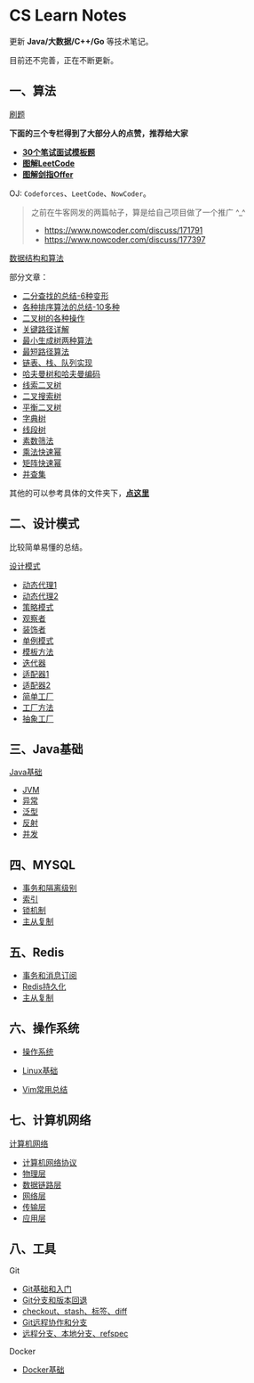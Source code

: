 # CS Learn Notes

更新  **Java/大数据/C++/Go** 等技术笔记。

目前还不完善，正在不断更新。

## 一、算法

[刷题](Algorithm/)

**下面的三个专栏得到了大部分人的点赞，推荐给大家**

* [**30个笔试面试模板题**](Algorithm/InterviewAlgorithm.md)
* [**图解LeetCode**](Algorithm/LeetCode/LeetCodeSolutionIndex.md)
* [**图解剑指Offer**](Algorithm/Other/剑指Offer/)

OJ:  `Codeforces`、`LeetCode`、`NowCoder`。

> 之前在牛客网发的两篇帖子，算是给自己项目做了一个推广 ^_^
>
> * https://www.nowcoder.com/discuss/171791
> * https://www.nowcoder.com/discuss/177397

[数据结构和算法](Algorithm/DataStructure/)

部分文章：

* [二分查找的总结-6种变形](Algorithm/DataStructure/Algorithm/BinarySearch/二分查找的总结(6种变形).md)
* [各种排序算法的总结-10多种](Algorithm/DataStructure/Algorithm/Sort/各种排序算法总结(全面).md)
* [二叉树的各种操作](Algorithm/DataStructure/Tree/二叉树的各种操作(递归和非递归遍历,树深度,结点个数等等).md)
* [关键路径详解](Algorithm/DataStructure/Graph/关键路径/Hdu%20-%204109.%20Instrction%20Arrangement以及关键路径详解.md)
* [最小生成树两种算法](Algorithm/DataStructure/Graph/最小生成树/Hdu%20-%201863.%20畅通工程(最小生成树模板题)(Kruskal算法和Prim算法实现).md)
* [最短路径算法](Algorithm/DataStructure/Graph/最短路/Hdu%20-%201874.%20畅通工程续(最短路dijkstra模板).md)
* [链表、栈、队列实现](Algorithm/DataStructure/DataStructure/List/链表、栈，队列的总结与实现.md)
* [哈夫曼树和哈夫曼编码](Algorithm/DataStructure/Tree/哈夫曼树和哈夫曼编码总结.md)
* [线索二叉树](Algorithm/DataStructure/Tree/线索二叉树学习总结.md)
* [二叉搜索树](Algorithm/DataStructure/Tree/二叉排序树相关总结.md)
* [平衡二叉树](Algorithm/DataStructure/Tree/平衡二叉树总结.md)
* [字典树](Algorithm/DataStructure/DataStructure/Trie/LeetCode%20-%20208.%20Implement%20Trie%20(Prefix%20Tree)以及实现字典树(前缀树).md)
* [线段树](Algorithm/DataStructure/DataStructure/SegmentTree/线段树总结以及LeetCode%20-%20307.%20Range%20Sum%20Query%20-%20Mutable.md)
* [素数筛法](Algorithm/DataStructure/Math/Hdu%20-%201431素数回文以及素数相关总结.md)
* [乘法快速幂](Algorithm/DataStructure/Math/乘法快速幂相关总结%20&%20LeetCode%20-%2050.%20Pow.md)
* [矩阵快速幂](Algorithm/DataStructure/Math/矩阵相关操作和矩阵快速幂.md)
* [并查集](Algorithm/DataStructure/DataStructure/UnionFind/POJ%20-%201611.%20The%20Suspects以及并查集总结.md)

其他的可以参考具体的文件夹下，[**点这里**](Algorithm/DataStructure/)

## 二、设计模式

比较简单易懂的总结。

[设计模式](Other/DesignPatterns/)

* [动态代理1](Other/DesignPatterns/11代理模式(一).md)
* [动态代理2](Other/DesignPatterns/12代理模式(二).md)
* [策略模式](Other/DesignPatterns/01策略模式.md)
* [观察者](Other/DesignPatterns/02观察者模式.md)
* [装饰者](Other/DesignPatterns/03装饰者模式.md)
* [单例模式](Other/DesignPatterns/14单例模式.md)
* [模板方法](Other/DesignPatterns/09模板方法设计模式.md)
* [迭代器](Other/DesignPatterns/10迭代器模式.md)
* [适配器1](Other/DesignPatterns/07适配器模式(一).md)
* [适配器2](Other/DesignPatterns/08适配器模式(二).md)
* [简单工厂](Other/DesignPatterns/04简单工厂模式.md)
* [工厂方法](Other/DesignPatterns/05工厂方法模式.md)
* [抽象工厂](Other/DesignPatterns/06抽象工厂模式.md)

## 三、Java基础

[Java基础](Java/)

* [JVM](Java/JVM)
* [异常](Java/异常/Java异常总结.md)
* [泛型](Java/泛型/泛型-1-基础总结.md)
* [反射](Java/反射/反射-1-基础.md)
* [并发](Java/Concurrence)


## 四、MYSQL

* [事务和隔离级别](DB/MySQL/advance/MYSQL事务和隔离级别.md)
* [索引](DB/MySQL/advance/MYSQL索引.md)
* [锁机制](DB/MySQL/advance/MYSQL锁机制.md)
* [主从复制](DB/MySQL/advance/MYSQL主从复制.md)

## 五、Redis

* [事务和消息订阅](https://github.com/ZXZxin/ZXBlog/blob/master/%E6%95%B0%E6%8D%AE%E5%BA%93/Redis/Redis%E4%BA%8B%E5%8A%A1%E5%92%8C%E6%B6%88%E6%81%AF%E8%AE%A2%E9%98%85.md)
* [Redis持久化](https://github.com/ZXZxin/ZXBlog/blob/master/%E6%95%B0%E6%8D%AE%E5%BA%93/Redis/Redis%E6%8C%81%E4%B9%85%E5%8C%96.md)
* [主从复制](https://github.com/ZXZxin/ZXBlog/blob/master/%E6%95%B0%E6%8D%AE%E5%BA%93/Redis/Redis%E4%B8%BB%E4%BB%8E%E5%A4%8D%E5%88%B6.md)

## 六、操作系统

* [操作系统](Basics/OS/OsBasic)

* [Linux基础](Basics/OS/Linux/LinuxNotes.md)
* [Vim常用总结](Basics/OS/Linux/Vim.md)

## 七、计算机网络

[计算机网络](Basics/NetWork/)

* [计算机网络协议](Basics/NetWork/1_NetworkProtocol.md)
* [物理层](Basics/NetWork/2_PhysicalLayer.md)
* [数据链路层](Basics/NetWork/3_DataLinkLayer.md)
* [网络层](Basics/NetWork/4_NetworkLayer.md)
* [传输层](Basics/NetWork/5_TransportLayer.md)
* [应用层](Basics/NetWork/6_ApplicationLayer.md)

## 八、工具

Git

* [Git基础和入门](Tools/Git/Git_1_基础和入门.md)
* [Git分支和版本回退](Tools/Git/Git_2_分支和版本回退.md)
* [checkout、stash、标签、diff](Tools/Git/Git_3_checkout、stash、标签、diff.md)
* [Git远程协作和分支](Tools/Git/Git_4_远程协作和分支.md)
* [远程分支、本地分支、refspec](Tools/Git/Git_5_远程分支、本地分支、refspec.md)

Docker

* [Docker基础](Tools/Docker/Docker.md)

